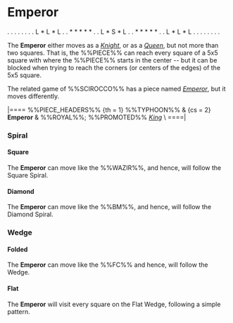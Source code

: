 # Emperor

<div class = "movement">
. . . . . . .
. L * L * L .
. * * * * * .
. L * S * L .
. * * * * * .
. L * L * L .
. . . . . . .
</div>

The **Emperor** either moves as a [*Knight*](knight.html), or as
a [*Queen*](queen.html), but not more than two squares. That is,
the %%PIECE%% can reach every square of a 5x5 square with where
the %%PIECE%% starts in the center -- but it can be blocked when
trying to reach the corners (or centers of the edges) of the 5x5
square.

The related game of %%SCIROCCO%% has a piece named 
[*Emperor*](champion.html), but it moves differently.

|====
%%PIECE_HEADERS%%
  {th = 1}  %%TYPHOON%%
& {cs = 2}  **Emperor**
&           %%ROYAL%%; %%PROMOTED%% [*King*](king.html) \\
====|

### Spiral

#### Square

The **Emperor** can move like the %%WAZIR%%, and hence,
will follow the Square Spiral.

#### Diamond

The **Emperor** can move like the %%BM%%, and hence,
will follow the Diamond Spiral.

### Wedge

#### Folded

The **Emperor** can move like the %%FC%% and hence,
will follow the Wedge.

#### Flat

The **Emperor** will visit every square on the Flat Wedge, following
a simple pattern.
